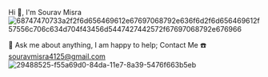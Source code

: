 Hi 👋, I'm Sourav Misra ![68747470733a2f2f6d656469612e67697068792e636f6d2f6d656469612f57556c706c634d704f43456d5447427442572f67697068792e676966](https://user-images.githubusercontent.com/107460278/201582955-a30252b4-f0bd-442d-8518-68928c56129d.gif)

💬 Ask me about anything, I am happy to help;
Contact Me ☎️
souravmisra4125@gmail.com
![29488525-f55a69d0-84da-11e7-8a39-5476f663b5eb](https://user-images.githubusercontent.com/107460278/201583157-cafa6c79-2efd-4ab9-9a5d-5d42d1b26e56.png)

<!---
sourav4125/sourav4125 is a ✨ special ✨ repository because its `README.md` (this file) appears on your GitHub profile.
You can click the Preview link to take a look at your changes.
--->
